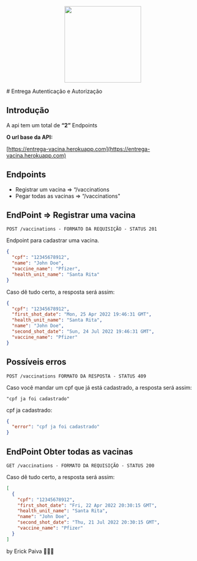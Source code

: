<p align="center">
<img src="https://emoji.slack-edge.com/TQZR39SET/kenzie/6b5310a5161dc157.png" width="200px" >
</p>
# Entrega Autenticação e Autorização

## Introdução

A api tem um total de **“2”** Endpoints

**O url base da API:**

[https://entrega-vacina.herokuapp.com](https://entrega-vacina.herokuapp.com)

## **Endpoints**

- Registrar um vacina ⇒ “/vaccinations
- Pegar todas as vacinas ⇒ “/vaccinations"

## EndPoint ⇒ Registrar uma vacina

`POST /vaccinations - FORMATO DA REQUISIÇÃO - STATUS 201`

Endpoint para cadastrar uma vacina.

```json
{
  "cpf": "12345678912",
  "name": "John Doe",
  "vaccine_name": "Pfizer",
  "health_unit_name": "Santa Rita"
}
```

Caso dê tudo certo, a resposta será assim:

```json
{
  "cpf": "12345678912",
  "first_shot_date": "Mon, 25 Apr 2022 19:46:31 GMT",
  "health_unit_name": "Santa Rita",
  "name": "John Doe",
  "second_shot_date": "Sun, 24 Jul 2022 19:46:31 GMT",
  "vaccine_name": "Pfizer"
}
```

## Possíveis erros

`POST /vaccinations FORMATO DA RESPOSTA - STATUS 409`

Caso você mandar um cpf que já está cadastrado, a resposta será assim:

`"cpf ja foi cadastrado"`

cpf ja cadastrado:

```json
{
  "error": "cpf ja foi cadastrado"
}
```

## EndPoint Obter todas as vacinas

`GET /vaccinations - FORMATO DA REQUISIÇÃO - STATUS 200`

Caso dê tudo certo, a resposta será assim:

```json
[
  {
    "cpf": "12345678912",
    "first_shot_date": "Fri, 22 Apr 2022 20:30:15 GMT",
    "health_unit_name": "Santa Rita",
    "name": "John Doe",
    "second_shot_date": "Thu, 21 Jul 2022 20:30:15 GMT",
    "vaccine_name": "Pfizer"
  }
]
```

by Erick Paiva 🕵🏽‍♀️
